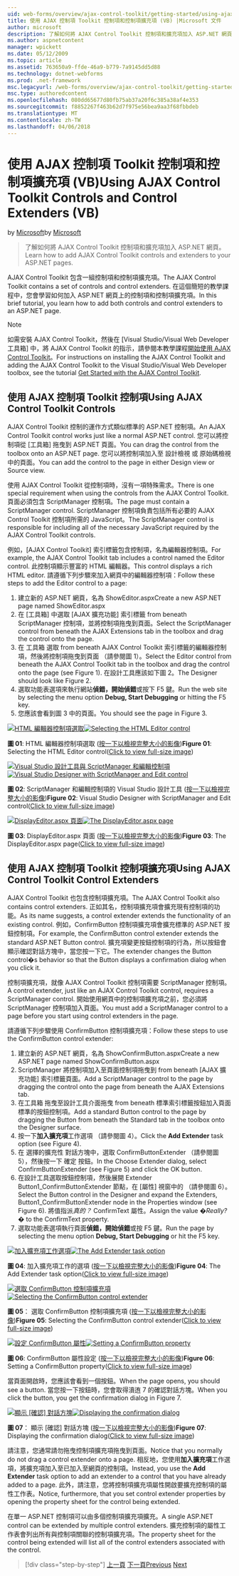 ```yaml
---
uid: web-forms/overview/ajax-control-toolkit/getting-started/using-ajax-control-toolkit-controls-and-control-extenders-vb
title: 使用 AJAX 控制項 Toolkit 控制項和控制項擴充項 (VB) |Microsoft 文件
author: microsoft
description: 了解如何將 AJAX Control Toolkit 控制項和擴充項加入 ASP.NET 網頁。
ms.author: aspnetcontent
manager: wpickett
ms.date: 05/12/2009
ms.topic: article
ms.assetid: 763650a9-ffde-46a9-b779-7a9145dd5d88
ms.technology: dotnet-webforms
ms.prod: .net-framework
msc.legacyurl: /web-forms/overview/ajax-control-toolkit/getting-started/using-ajax-control-toolkit-controls-and-control-extenders-vb
msc.type: authoredcontent
ms.openlocfilehash: 080dd65677d80fb75ab37a20f6c385a38af4e353
ms.sourcegitcommit: f8852267f463b62d7f975e56bea9aa3f68fbbdeb
ms.translationtype: MT
ms.contentlocale: zh-TW
ms.lasthandoff: 04/06/2018
---
```

<a name="using-ajax-control-toolkit-controls-and-control-extenders-vb"></a><span data-ttu-id="97400-103">使用 AJAX 控制項 Toolkit 控制項和控制項擴充項 (VB)</span><span class="sxs-lookup"><span data-stu-id="97400-103">Using AJAX Control Toolkit Controls and Control Extenders (VB)</span></span>
====================
<span data-ttu-id="97400-104">by [Microsoft](https://github.com/microsoft)</span><span class="sxs-lookup"><span data-stu-id="97400-104">by [Microsoft](https://github.com/microsoft)</span></span>

> <span data-ttu-id="97400-105">了解如何將 AJAX Control Toolkit 控制項和擴充項加入 ASP.NET 網頁。</span><span class="sxs-lookup"><span data-stu-id="97400-105">Learn how to add AJAX Control Toolkit controls and extenders to your ASP.NET pages.</span></span>


<span data-ttu-id="97400-106">AJAX Control Toolkit 包含一組控制項和控制項擴充項。</span><span class="sxs-lookup"><span data-stu-id="97400-106">The AJAX Control Toolkit contains a set of controls and control extenders.</span></span> <span data-ttu-id="97400-107">在這個簡短的教學課程中，您會學習如何加入 ASP.NET 網頁上的控制項和控制項擴充項。</span><span class="sxs-lookup"><span data-stu-id="97400-107">In this brief tutorial, you learn how to add both controls and control extenders to an ASP.NET page.</span></span>

> [!NOTE] 
> 
> <span data-ttu-id="97400-108">如需安裝 AJAX Control Toolkit，然後在 [Visual Studio/Visual Web Developer 工具箱] 中，將 AJAX Control Toolkit 的指示，請參閱本教學課程[開始使用 AJAX Control Toolkit](get-started-with-the-ajax-control-toolkit-vb.md)。</span><span class="sxs-lookup"><span data-stu-id="97400-108">For instructions on installing the AJAX Control Toolkit and adding the AJAX Control Toolkit to the Visual Studio/Visual Web Developer toolbox, see the tutorial [Get Started with the AJAX Control Toolkit](get-started-with-the-ajax-control-toolkit-vb.md).</span></span>


## <a name="using-ajax-control-toolkit-controls"></a><span data-ttu-id="97400-109">使用 AJAX 控制項 Toolkit 控制項</span><span class="sxs-lookup"><span data-stu-id="97400-109">Using AJAX Control Toolkit Controls</span></span>

<span data-ttu-id="97400-110">AJAX Control Toolkit 控制的運作方式類似標準的 ASP.NET 控制項。</span><span class="sxs-lookup"><span data-stu-id="97400-110">An AJAX Control Toolkit control works just like a normal ASP.NET control.</span></span> <span data-ttu-id="97400-111">您可以將控制項從 [工具箱] 拖曳到 ASP.NET 頁面。</span><span class="sxs-lookup"><span data-stu-id="97400-111">You can drag the control from the toolbox onto an ASP.NET page.</span></span> <span data-ttu-id="97400-112">您可以將控制項加入至 設計檢視 或 原始碼檢視中的頁面。</span><span class="sxs-lookup"><span data-stu-id="97400-112">You can add the control to the page in either Design view or Source view.</span></span>

<span data-ttu-id="97400-113">使用 AJAX Control Toolkit 從控制項時，沒有一項特殊需求。</span><span class="sxs-lookup"><span data-stu-id="97400-113">There is one special requirement when using the controls from the AJAX Control Toolkit.</span></span> <span data-ttu-id="97400-114">頁面必須包含 ScriptManager 控制項。</span><span class="sxs-lookup"><span data-stu-id="97400-114">The page must contain a ScriptManager control.</span></span> <span data-ttu-id="97400-115">ScriptManager 控制項負責包括所有必要的 AJAX Control Toolkit 控制項所需的 JavaScript。</span><span class="sxs-lookup"><span data-stu-id="97400-115">The ScriptManager control is responsible for including all of the necessary JavaScript required by the AJAX Control Toolkit controls.</span></span>

<span data-ttu-id="97400-116">例如，[AJAX Control Toolkit] 索引標籤包含控制項，名為編輯器控制項。</span><span class="sxs-lookup"><span data-stu-id="97400-116">For example, the AJAX Control Toolkit tab includes a control named the Editor control.</span></span> <span data-ttu-id="97400-117">此控制項顯示豐富的 HTML 編輯器。</span><span class="sxs-lookup"><span data-stu-id="97400-117">This control displays a rich HTML editor.</span></span> <span data-ttu-id="97400-118">請遵循下列步驟來加入網頁中的編輯器控制項：</span><span class="sxs-lookup"><span data-stu-id="97400-118">Follow these steps to add the Editor control to a page:</span></span>

1. <span data-ttu-id="97400-119">建立新的 ASP.NET 網頁，名為 ShowEditor.aspx</span><span class="sxs-lookup"><span data-stu-id="97400-119">Create a new ASP.NET page named ShowEditor.aspx</span></span>
2. <span data-ttu-id="97400-120">在 [工具箱] 中選取 [AJAX 擴充功能] 索引標籤 from beneath ScriptManager 控制項，並將控制項拖曳到頁面。</span><span class="sxs-lookup"><span data-stu-id="97400-120">Select the ScriptManager control from beneath the AJAX Extensions tab in the toolbox and drag the control onto the page.</span></span>
3. <span data-ttu-id="97400-121">在 工具箱 選取 from beneath AJAX Control Toolkit 索引標籤的編輯器控制項，然後將控制項拖曳到頁面 （請參閱圖 1）。</span><span class="sxs-lookup"><span data-stu-id="97400-121">Select the Editor control from beneath the AJAX Control Toolkit tab in the toolbox and drag the control onto the page (see Figure 1).</span></span> <span data-ttu-id="97400-122">在設計工具應該如下圖 2。</span><span class="sxs-lookup"><span data-stu-id="97400-122">The Designer should look like Figure 2.</span></span>
4. <span data-ttu-id="97400-123">選取功能表選項來執行網站**偵錯，開始偵錯**或按下 F5 鍵。</span><span class="sxs-lookup"><span data-stu-id="97400-123">Run the web site by selecting the menu option **Debug, Start Debugging** or hitting the F5 key.</span></span>
5. <span data-ttu-id="97400-124">您應該會看到圖 3 中的頁面。</span><span class="sxs-lookup"><span data-stu-id="97400-124">You should see the page in Figure 3.</span></span>


<span data-ttu-id="97400-125">[![HTML 編輯器控制項選取](using-ajax-control-toolkit-controls-and-control-extenders-vb/_static/image1.jpg)](using-ajax-control-toolkit-controls-and-control-extenders-vb/_static/image1.png)</span><span class="sxs-lookup"><span data-stu-id="97400-125">[![Selecting the HTML Editor control](using-ajax-control-toolkit-controls-and-control-extenders-vb/_static/image1.jpg)](using-ajax-control-toolkit-controls-and-control-extenders-vb/_static/image1.png)</span></span>

<span data-ttu-id="97400-126">**圖 01**: HTML 編輯器控制項選取 ([按一下以檢視完整大小的影像](using-ajax-control-toolkit-controls-and-control-extenders-vb/_static/image2.png))</span><span class="sxs-lookup"><span data-stu-id="97400-126">**Figure 01**: Selecting the HTML Editor control([Click to view full-size image](using-ajax-control-toolkit-controls-and-control-extenders-vb/_static/image2.png))</span></span>


<span data-ttu-id="97400-127">[![Visual Studio 設計工具與 ScriptManager 和編輯控制項](using-ajax-control-toolkit-controls-and-control-extenders-vb/_static/image2.jpg)](using-ajax-control-toolkit-controls-and-control-extenders-vb/_static/image3.png)</span><span class="sxs-lookup"><span data-stu-id="97400-127">[![Visual Studio Designer with ScriptManager and Edit control](using-ajax-control-toolkit-controls-and-control-extenders-vb/_static/image2.jpg)](using-ajax-control-toolkit-controls-and-control-extenders-vb/_static/image3.png)</span></span>

<span data-ttu-id="97400-128">**圖 02**: ScriptManager 和編輯控制項的 Visual Studio 設計工具 ([按一下以檢視完整大小的影像](using-ajax-control-toolkit-controls-and-control-extenders-vb/_static/image4.png))</span><span class="sxs-lookup"><span data-stu-id="97400-128">**Figure 02**: Visual Studio Designer with ScriptManager and Edit control([Click to view full-size image](using-ajax-control-toolkit-controls-and-control-extenders-vb/_static/image4.png))</span></span>


<span data-ttu-id="97400-129">[![DisplayEditor.aspx 頁面](using-ajax-control-toolkit-controls-and-control-extenders-vb/_static/image3.jpg)](using-ajax-control-toolkit-controls-and-control-extenders-vb/_static/image5.png)</span><span class="sxs-lookup"><span data-stu-id="97400-129">[![The DisplayEditor.aspx page](using-ajax-control-toolkit-controls-and-control-extenders-vb/_static/image3.jpg)](using-ajax-control-toolkit-controls-and-control-extenders-vb/_static/image5.png)</span></span>

<span data-ttu-id="97400-130">**圖 03**: DisplayEditor.aspx 頁面 ([按一下以檢視完整大小的影像](using-ajax-control-toolkit-controls-and-control-extenders-vb/_static/image6.png))</span><span class="sxs-lookup"><span data-stu-id="97400-130">**Figure 03**: The DisplayEditor.aspx page([Click to view full-size image](using-ajax-control-toolkit-controls-and-control-extenders-vb/_static/image6.png))</span></span>


## <a name="using-ajax-control-toolkit-control-extenders"></a><span data-ttu-id="97400-131">使用 AJAX 控制項 Toolkit 控制項擴充項</span><span class="sxs-lookup"><span data-stu-id="97400-131">Using AJAX Control Toolkit Control Extenders</span></span>

<span data-ttu-id="97400-132">AJAX Control Toolkit 也包含控制項擴充項。</span><span class="sxs-lookup"><span data-stu-id="97400-132">The AJAX Control Toolkit also contains control extenders.</span></span> <span data-ttu-id="97400-133">正如其名，控制項擴充項會擴充現有控制項的功能。</span><span class="sxs-lookup"><span data-stu-id="97400-133">As its name suggests, a control extender extends the functionality of an existing control.</span></span> <span data-ttu-id="97400-134">例如，ConfirmButton 控制項擴充項會擴充標準的 ASP.NET 按鈕控制項。</span><span class="sxs-lookup"><span data-stu-id="97400-134">For example, the ConfirmButton control extender extends the standard ASP.NET Button control.</span></span> <span data-ttu-id="97400-135">擴充項變更按鈕控制項的行為，所以按鈕會顯示確認對話方塊中，當您按一下它。</span><span class="sxs-lookup"><span data-stu-id="97400-135">The extender changes the Button control�s behavior so that the Button displays a confirmation dialog when you click it.</span></span>

<span data-ttu-id="97400-136">控制項擴充項，就像 AJAX Control Toolkit 控制項需要 ScriptManager 控制項。</span><span class="sxs-lookup"><span data-stu-id="97400-136">A control extender, just like an AJAX Control Toolkit control, requires a ScriptManager control.</span></span> <span data-ttu-id="97400-137">開始使用網頁中的控制項擴充項之前，您必須將 ScriptManager 控制項加入頁面。</span><span class="sxs-lookup"><span data-stu-id="97400-137">You must add a ScriptManager control to a page before you start using control extenders in the page.</span></span>

<span data-ttu-id="97400-138">請遵循下列步驟使用 ConfirmButton 控制項擴充項：</span><span class="sxs-lookup"><span data-stu-id="97400-138">Follow these steps to use the ConfirmButton control extender:</span></span>

1. <span data-ttu-id="97400-139">建立新的 ASP.NET 網頁，名為 ShowConfirmButton.aspx</span><span class="sxs-lookup"><span data-stu-id="97400-139">Create a new ASP.NET page named ShowConfirmButton.aspx</span></span>
2. <span data-ttu-id="97400-140">ScriptManager 將控制項加入至頁面控制項拖曳到 from beneath [AJAX 擴充功能] 索引標籤頁面。</span><span class="sxs-lookup"><span data-stu-id="97400-140">Add a ScriptManager control to the page by dragging the control onto the page from beneath the AJAX Extensions tab.</span></span>
3. <span data-ttu-id="97400-141">在工具箱 拖曳至設計工具介面拖曳 from beneath 標準索引標籤按鈕加入頁面標準的按鈕控制項。</span><span class="sxs-lookup"><span data-stu-id="97400-141">Add a standard Button control to the page by dragging the Button from beneath the Standard tab in the toolbox onto the Designer surface.</span></span>
4. <span data-ttu-id="97400-142">按一下**加入擴充項**工作選項 （請參閱圖 4）。</span><span class="sxs-lookup"><span data-stu-id="97400-142">Click the **Add Extender** task option (see Figure 4).</span></span>
5. <span data-ttu-id="97400-143">在 選擇的擴充性 對話方塊中，選取 ConfirmButtonExtender （請參閱圖 5），然後按一下 確定 按鈕。</span><span class="sxs-lookup"><span data-stu-id="97400-143">In the Choose Extender dialog, select ConfirmButtonExtender (see Figure 5) and click the OK button.</span></span>
6. <span data-ttu-id="97400-144">在設計工具選取按鈕控制項，然後展開 Extender Button1\_ConfirmButtonExtender 節點，在 [屬性] 視窗中的 （請參閱圖 6）。</span><span class="sxs-lookup"><span data-stu-id="97400-144">Select the Button control in the Designer and expand the Extenders, Button1\_ConfirmButtonExtender node in the Properties window (see Figure 6).</span></span> <span data-ttu-id="97400-145">將值指派*真的？* ConfirmText 屬性。</span><span class="sxs-lookup"><span data-stu-id="97400-145">Assign the value *�Really?�* to the ConfirmText property.</span></span>
7. <span data-ttu-id="97400-146">選取功能表選項執行頁面**偵錯，開始偵錯**或按 F5 鍵。</span><span class="sxs-lookup"><span data-stu-id="97400-146">Run the page by selecting the menu option **Debug, Start Debugging** or hit the F5 key.</span></span>


<span data-ttu-id="97400-147">[![加入擴充項工作選項](using-ajax-control-toolkit-controls-and-control-extenders-vb/_static/image4.jpg)](using-ajax-control-toolkit-controls-and-control-extenders-vb/_static/image7.png)</span><span class="sxs-lookup"><span data-stu-id="97400-147">[![The Add Extender task option](using-ajax-control-toolkit-controls-and-control-extenders-vb/_static/image4.jpg)](using-ajax-control-toolkit-controls-and-control-extenders-vb/_static/image7.png)</span></span>

<span data-ttu-id="97400-148">**圖 04**: 加入擴充項工作的選項 ([按一下以檢視完整大小的影像](using-ajax-control-toolkit-controls-and-control-extenders-vb/_static/image8.png))</span><span class="sxs-lookup"><span data-stu-id="97400-148">**Figure 04**: The Add Extender task option([Click to view full-size image](using-ajax-control-toolkit-controls-and-control-extenders-vb/_static/image8.png))</span></span>


<span data-ttu-id="97400-149">[![選取 ConfirmButton 控制項擴充項](using-ajax-control-toolkit-controls-and-control-extenders-vb/_static/image5.jpg)](using-ajax-control-toolkit-controls-and-control-extenders-vb/_static/image9.png)</span><span class="sxs-lookup"><span data-stu-id="97400-149">[![Selecting the ConfirmButton control extender](using-ajax-control-toolkit-controls-and-control-extenders-vb/_static/image5.jpg)](using-ajax-control-toolkit-controls-and-control-extenders-vb/_static/image9.png)</span></span>

<span data-ttu-id="97400-150">**圖 05**： 選取 ConfirmButton 控制項擴充項 ([按一下以檢視完整大小的影像](using-ajax-control-toolkit-controls-and-control-extenders-vb/_static/image10.png))</span><span class="sxs-lookup"><span data-stu-id="97400-150">**Figure 05**: Selecting the ConfirmButton control extender([Click to view full-size image](using-ajax-control-toolkit-controls-and-control-extenders-vb/_static/image10.png))</span></span>


<span data-ttu-id="97400-151">[![設定 ConfirmButton 屬性](using-ajax-control-toolkit-controls-and-control-extenders-vb/_static/image6.jpg)](using-ajax-control-toolkit-controls-and-control-extenders-vb/_static/image11.png)</span><span class="sxs-lookup"><span data-stu-id="97400-151">[![Setting a ConfirmButton property](using-ajax-control-toolkit-controls-and-control-extenders-vb/_static/image6.jpg)](using-ajax-control-toolkit-controls-and-control-extenders-vb/_static/image11.png)</span></span>

<span data-ttu-id="97400-152">**圖 06**: ConfirmButton 屬性設定 ([按一下以檢視完整大小的影像](using-ajax-control-toolkit-controls-and-control-extenders-vb/_static/image12.png))</span><span class="sxs-lookup"><span data-stu-id="97400-152">**Figure 06**: Setting a ConfirmButton property([Click to view full-size image](using-ajax-control-toolkit-controls-and-control-extenders-vb/_static/image12.png))</span></span>


<span data-ttu-id="97400-153">當頁面開啟時，您應該會看到一個按鈕。</span><span class="sxs-lookup"><span data-stu-id="97400-153">When the page opens, you should see a button.</span></span> <span data-ttu-id="97400-154">當您按一下按鈕時，您會取得濆迶 7 的確認對話方塊。</span><span class="sxs-lookup"><span data-stu-id="97400-154">When you click the button, you get the confirmation dialog in Figure 7.</span></span>


<span data-ttu-id="97400-155">[![顯示 [確認] 對話方塊](using-ajax-control-toolkit-controls-and-control-extenders-vb/_static/image7.jpg)](using-ajax-control-toolkit-controls-and-control-extenders-vb/_static/image13.png)</span><span class="sxs-lookup"><span data-stu-id="97400-155">[![Displaying the confirmation dialog](using-ajax-control-toolkit-controls-and-control-extenders-vb/_static/image7.jpg)](using-ajax-control-toolkit-controls-and-control-extenders-vb/_static/image13.png)</span></span>

<span data-ttu-id="97400-156">**圖 07**： 顯示 [確認] 對話方塊 ([按一下以檢視完整大小的影像](using-ajax-control-toolkit-controls-and-control-extenders-vb/_static/image14.png))</span><span class="sxs-lookup"><span data-stu-id="97400-156">**Figure 07**: Displaying the confirmation dialog([Click to view full-size image](using-ajax-control-toolkit-controls-and-control-extenders-vb/_static/image14.png))</span></span>


<span data-ttu-id="97400-157">請注意，您通常請勿拖曳控制項擴充項拖曳到頁面。</span><span class="sxs-lookup"><span data-stu-id="97400-157">Notice that you normally do not drag a control extender onto a page.</span></span> <span data-ttu-id="97400-158">相反地，您使用**加入擴充項**工作選項，將擴充項加入至已加入至網頁的控制項。</span><span class="sxs-lookup"><span data-stu-id="97400-158">Instead, you use the **Add Extender** task option to add an extender to a control that you have already added to a page.</span></span> <span data-ttu-id="97400-159">此外，請注意，您將控制項擴充項屬性開啟要擴充控制項的屬性工作表。</span><span class="sxs-lookup"><span data-stu-id="97400-159">Notice, furthermore, that you set control extender properties by opening the property sheet for the control being extended.</span></span>

<span data-ttu-id="97400-160">在單一 ASP.NET 控制項可以由多個控制項擴充項擴充。</span><span class="sxs-lookup"><span data-stu-id="97400-160">A single ASP.NET control can be extended by multiple control extenders.</span></span> <span data-ttu-id="97400-161">擴充控制項的屬性工作表會列出所有與控制項關聯的控制項擴充項。</span><span class="sxs-lookup"><span data-stu-id="97400-161">The property sheet for the control being extended will list all of the control extenders associated with the control.</span></span>

> [!div class="step-by-step"]
> <span data-ttu-id="97400-162">[上一頁](get-started-with-the-ajax-control-toolkit-vb.md)
> [下一頁](creating-a-custom-ajax-control-toolkit-control-extender-vb.md)</span><span class="sxs-lookup"><span data-stu-id="97400-162">[Previous](get-started-with-the-ajax-control-toolkit-vb.md)
[Next](creating-a-custom-ajax-control-toolkit-control-extender-vb.md)</span></span>
